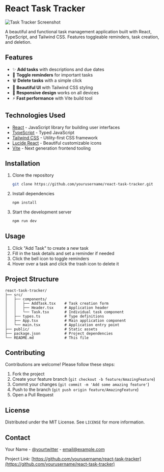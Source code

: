 # React Task Tracker

![Task Tracker Screenshot](https://images.unsplash.com/photo-1551288049-bebda4e38f71?ixlib=rb-4.0.3&ixid=M3wxMjA3fDB8MHxwaG90by1wYWdlfHx8fGVufDB8fHx8fA%3D%3D&auto=format&fit=crop&w=2070&q=80)

A beautiful and functional task management application built with React, TypeScript, and Tailwind CSS. Features toggleable reminders, task creation, and deletion.

## Features

- ✨ **Add tasks** with descriptions and due dates
- 🔔 **Toggle reminders** for important tasks
- 🗑️ **Delete tasks** with a simple click
- 🎨 **Beautiful UI** with Tailwind CSS styling
- 📱 **Responsive design** works on all devices
- ⚡ **Fast performance** with Vite build tool

## Technologies Used

- [React](https://reactjs.org/) - JavaScript library for building user interfaces
- [TypeScript](https://www.typescriptlang.org/) - Typed JavaScript
- [Tailwind CSS](https://tailwindcss.com/) - Utility-first CSS framework
- [Lucide React](https://lucide.dev/) - Beautiful customizable icons
- [Vite](https://vitejs.dev/) - Next generation frontend tooling

## Installation

1. Clone the repository
   ```bash
   git clone https://github.com/yourusername/react-task-tracker.git
   ```
2. Install dependencies
   ```bash
   npm install
   ```
3. Start the development server
   ```bash
   npm run dev
   ```

## Usage

1. Click "Add Task" to create a new task
2. Fill in the task details and set a reminder if needed
3. Click the bell icon to toggle reminders
4. Hover over a task and click the trash icon to delete it

## Project Structure

```
react-task-tracker/
├── src/
│   ├── components/
│   │   ├── AddTask.tsx    # Task creation form
│   │   ├── Header.tsx     # Application header
│   │   └── Task.tsx       # Individual task component
│   ├── types.ts           # Type definitions
│   ├── App.tsx            # Main application component
│   └── main.tsx           # Application entry point
├── public/                # Static assets
├── package.json           # Project dependencies
└── README.md              # This file
```

## Contributing

Contributions are welcome! Please follow these steps:

1. Fork the project
2. Create your feature branch (`git checkout -b feature/AmazingFeature`)
3. Commit your changes (`git commit -m 'Add some amazing feature'`)
4. Push to the branch (`git push origin feature/AmazingFeature`)
5. Open a Pull Request

## License

Distributed under the MIT License. See `LICENSE` for more information.

## Contact

Your Name - [@yourtwitter](https://twitter.com/yourtwitter) - email@example.com

Project Link: [https://github.com/yourusername/react-task-tracker](https://github.com/yourusername/react-task-tracker)
